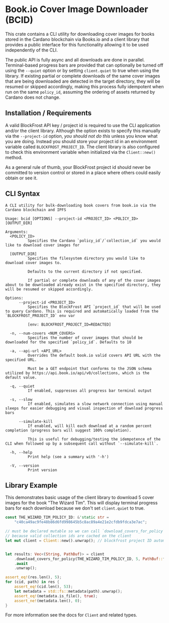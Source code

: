# Book.io Cover Image Downloader (BCID)

This crate contains a CLI utility for downloading cover images for books stored in the Cardano
blockchain via Books.io and a client library that provides a public interface for this
functionality allowing it to be used independently of the CLI.

The public API is fully async and all downloads are done in parallel. Terminal-based progress
bars are provided that can optionally be turned off using the `--quiet` option or by setting
`client.quiet` to true when using the library. If existing partial or complete downloads of the
same cover images that are being downloaded are detected in the target directory, they will be
resumed or skipped accordingly, making this process fully idempotent when run on the same
`policy_id`, assuming the ordering of assets returned by Cardano does not change.

## Installation / Requirements

A valid BlockFrost API key / project id is required to use the CLI application and/or the
client library. Although the option exists to specify this manually via the `--project-id`
option, _you should not do this_ unless you know what you are doing. Instead you should store
your project id in an environment variable called `BLOCKFROST_PROJECT_ID`. The client library
is also configured to check this environment variable when initialized via the `Client::new()`
method.

As a general rule of thumb, your BlockFrost project id should never be committed to version
control or stored in a place where others could easily obtain or see it.

## CLI Syntax

```
A CLI utility for bulk-downloading book covers from book.io via the Cardano blockchain and IPFS

Usage: bcid [OPTIONS] --project-id <PROJECT_ID> <POLICY_ID> [OUTPUT_DIR]

Arguments:
  <POLICY_ID>
          Specifies the Cardano `policy_id`/`collection_id` you would like to download cover images for

  [OUTPUT_DIR]
          Specifies the filesystem directory you would like to download cover images to.
          
          Defaults to the current directory if not specified.
          
          If partial or complete downloads of any of the cover images about to be downloaded already exist in the specified directory, they will be resumed or skipped accordingly.

Options:
      --project-id <PROJECT_ID>
          Specifies the BlockFrost API `project_id` that will be used to query Cardano. This is required and automatically loaded from the `BLOCKFROST_PROJECT_ID` env var
          
          [env: BLOCKFROST_PROJECT_ID=REDACTED]

  -n, --num-covers <NUM_COVERS>
          Specifies the number of cover images that should be downloaded for the specified `policy_id`. Defaults to 10

  -a, --api-url <API_URL>
          Overrides the default book.io valid covers API URL with the specified URL.
          
          Must be a GET endpoint that conforms to the JSON schema utilized by https://api.book.io/api/v0/collections, which is the default value.

  -q, --quiet
          If enabled, suppresses all progress bar terminal output

  -s, --slow
          If enabled, simulates a slow network connection using manual sleeps for easier debugging and visual inspection of download progress bars

      --simulate-kill
          If enabled, will kill each download at a random percent completion (progress bars will suggest 100% completion).
          
          This is useful for debugging/testing the idempotence of the CLI when followed up by a subsequent call without `--simulate-kill`.

  -h, --help
          Print help (see a summary with '-h')

  -V, --version
          Print version
```
## Library Example

This demonstrates basic usage of the client library to download 5 cover images for the book
"The Wizard Tim". This will display terminal progress bars for each download because we don't
set `client.quiet` to true.

```rust
const THE_WIZARD_TIM_POLICY_ID: &'static str =
    "c40ca49ac9fe48b86d6fd998645b5c8ac89a4e21e2cfdb9fdca3e7ac";

// must be declared mutable so we can call `download_covers_for_policy`
// because valid collection ids are cached on the client
let mut client = Client::new().unwrap(); // blockfrost project ID automatically read from ENV


let results: Vec<(String, PathBuf)> = client
    .download_covers_for_policy(THE_WIZARD_TIM_POLICY_ID, 5, PathBuf::from("/some/dir"))
    .await
    .unwrap();

assert_eq!(res.len(), 5);
for (cid, path) in res {
    assert_eq!(cid.len(), 53);
    let metadata = std::fs::metadata(path).unwrap();
    assert_eq!(metadata.is_file(), true);
    assert_ne!(metadata.len(), 0);
}
```

For more information see the docs for `Client` and related types.
